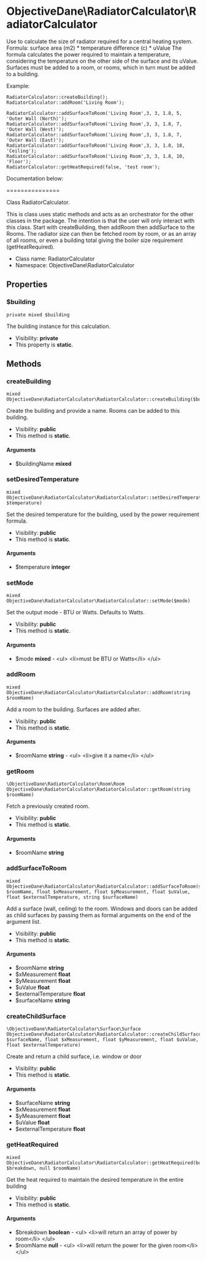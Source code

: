 ObjectiveDane\RadiatorCalculator\RadiatorCalculator
===============

Use to calculate the size of radiator required for a central heating system.
Formula: surface area (m2) * temperature difference (c) * uValue
The formula calculates the power required to maintain a temperature, considering the temperature on the other side of the surface and its uValue.
Surfaces must be added to a room, or rooms, which in turn must be added to a building.

Example:

    RadiatorCalculator::createBuilding();
    RadiatorCalculator::addRoom('Living Room');

    RadiatorCalculator::addSurfaceToRoom('Living Room',3, 3, 1.8, 5, 'Outer Wall (North)');
    RadiatorCalculator::addSurfaceToRoom('Living Room',3, 3, 1.8, 7, 'Outer Wall (West)');
    RadiatorCalculator::addSurfaceToRoom('Living Room',3, 3, 1.8, 7, 'Outer Wall (East)');
    RadiatorCalculator::addSurfaceToRoom('Living Room',3, 3, 1.8, 18, 'Ceiling');
    RadiatorCalculator::addSurfaceToRoom('Living Room',3, 3, 1.8, 10, 'Floor');
    RadiatorCalculator::getHeatRequired(false, 'test room');
    
Documentation below:

===============


Class RadiatorCalculator.

This is class uses static methods and acts as an orchestrator for the other classes in the package.
The intention is that the user will only interact with this class.  Start with createBuilding, then addRoom then addSurface to the Rooms.
The radiator size can then be fetched room by room, or as an array of all rooms, or even a building total giving the boiler size requirement (getHeatRequired).


* Class name: RadiatorCalculator
* Namespace: ObjectiveDane\RadiatorCalculator





Properties
----------


### $building

    private mixed $building

The building instance for this calculation.



* Visibility: **private**
* This property is **static**.


Methods
-------


### createBuilding

    mixed ObjectiveDane\RadiatorCalculator\RadiatorCalculator::createBuilding($buildingName)

Create the building and provide a name.  Rooms can be added to this building.



* Visibility: **public**
* This method is **static**.


#### Arguments
* $buildingName **mixed**



### setDesiredTemperature

    mixed ObjectiveDane\RadiatorCalculator\RadiatorCalculator::setDesiredTemperature(integer $temperature)

Set the desired temperature for the building, used by the power requirement formula.



* Visibility: **public**
* This method is **static**.


#### Arguments
* $temperature **integer**



### setMode

    mixed ObjectiveDane\RadiatorCalculator\RadiatorCalculator::setMode($mode)

Set the output mode - BTU or Watts. Defaults to Watts.



* Visibility: **public**
* This method is **static**.


#### Arguments
* $mode **mixed** - &lt;ul&gt;
&lt;li&gt;must be BTU or Watts&lt;/li&gt;
&lt;/ul&gt;



### addRoom

    mixed ObjectiveDane\RadiatorCalculator\RadiatorCalculator::addRoom(string $roomName)

Add a room to the building.  Surfaces are added after.



* Visibility: **public**
* This method is **static**.


#### Arguments
* $roomName **string** - &lt;ul&gt;
&lt;li&gt;give it a name&lt;/li&gt;
&lt;/ul&gt;



### getRoom

    \ObjectiveDane\RadiatorCalculator\Room\Room ObjectiveDane\RadiatorCalculator\RadiatorCalculator::getRoom(string $roomName)

Fetch a previously created room.



* Visibility: **public**
* This method is **static**.


#### Arguments
* $roomName **string**



### addSurfaceToRoom

    mixed ObjectiveDane\RadiatorCalculator\RadiatorCalculator::addSurfaceToRoom(string $roomName, float $xMeasurement, float $yMeasurement, float $uValue, float $externalTemperature, string $surfaceName)

Add a surface (wall, ceiling) to the room.  Windows and doors can be added as child surfaces by passing them as formal arguments on the end of the argument list.



* Visibility: **public**
* This method is **static**.


#### Arguments
* $roomName **string**
* $xMeasurement **float**
* $yMeasurement **float**
* $uValue **float**
* $externalTemperature **float**
* $surfaceName **string**



### createChildSurface

    \ObjectiveDane\RadiatorCalculator\Surface\Surface ObjectiveDane\RadiatorCalculator\RadiatorCalculator::createChildSurface(string $surfaceName, float $xMeasurement, float $yMeasurement, float $uValue, float $externalTemperature)

Create and return a child surface, i.e. window or door



* Visibility: **public**
* This method is **static**.


#### Arguments
* $surfaceName **string**
* $xMeasurement **float**
* $yMeasurement **float**
* $uValue **float**
* $externalTemperature **float**



### getHeatRequired

    mixed ObjectiveDane\RadiatorCalculator\RadiatorCalculator::getHeatRequired(boolean $breakdown, null $roomName)

Get the heat required to maintain the desired temperature in the entire building



* Visibility: **public**
* This method is **static**.


#### Arguments
* $breakdown **boolean** - &lt;ul&gt;
&lt;li&gt;will return an array of power by room&lt;/li&gt;
&lt;/ul&gt;
* $roomName **null** - &lt;ul&gt;
&lt;li&gt;will return the power for the given room&lt;/li&gt;
&lt;/ul&gt;


